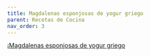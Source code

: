 ```yaml
---
title: Magdalenas esponjosas de yogur griego
parent: Recetas de Cocina
nav_order: 3
---
```

¡[Magdalenas esponjosas de yogur griego](https://i.ytimg.com/vi/-2aUPmh8Qyo/hq720.jpg?sqp=-oaymwEhCK4FEIIDSFryq4qpAxMIARUAAAAAGAElAADIQj0AgKJD&rs=AOn4CLByAG_ctlM96-8PWl6FRGkeJEgtVw)


